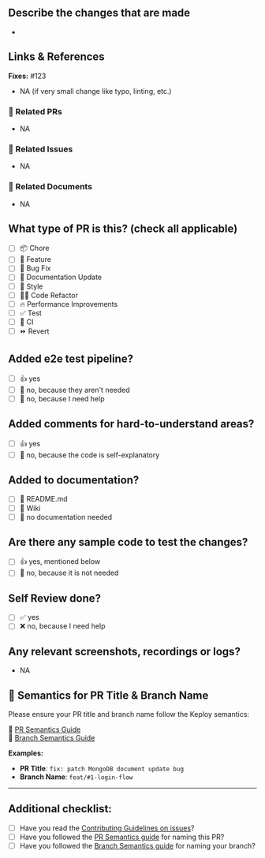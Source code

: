 ## Describe the changes that are made
- 

## Links & References

**Fixes:** #123  <!-- Replace with actual issue number -->
- NA (if very small change like typo, linting, etc.)

### 🔗 Related PRs
- NA
### 🐞 Related Issues
- NA
### 📄 Related Documents
- NA

## What type of PR is this? (check all applicable)
- [ ] 📦 Chore
- [ ] 🍕 Feature
- [ ] 🐞 Bug Fix
- [ ] 📝 Documentation Update
- [ ] 🎨 Style
- [ ] 🧑‍💻 Code Refactor
- [ ] 🔥 Performance Improvements
- [ ] ✅ Test
- [ ] 🔁 CI
- [ ] ⏩ Revert

## Added e2e test pipeline?
- [ ] 👍 yes
- [ ] 🙅 no, because they aren't needed
- [ ] 🙋 no, because I need help

## Added comments for hard-to-understand areas?
- [ ] 👍 yes
- [ ] 🙅 no, because the code is self-explanatory

## Added to documentation?
- [ ] 📜 README.md
- [ ] 📓 Wiki
- [ ] 🙅 no documentation needed

## Are there any sample code to test the changes?
- [ ] 👍 yes, mentioned below
- [ ] 🙅 no, because it is not needed

## Self Review done?
- [ ] ✅ yes
- [ ] ❌ no, because I need help

## Any relevant screenshots, recordings or logs?
- NA

## 🧠 Semantics for PR Title & Branch Name

Please ensure your PR title and branch name follow the Keploy semantics:

📌 [PR Semantics Guide](https://github.com/keploy/keploy/wiki/PR-Semantics)  
📌 [Branch Semantics Guide](https://github.com/keploy/keploy/wiki/Branch-Semantics)

**Examples:**

- **PR Title**: `fix: patch MongoDB document update bug`  
- **Branch Name**: `feat/#1-login-flow`

---

## Additional checklist:
- [ ] Have you read the [Contributing Guidelines on issues](https://keploy.io/docs/keploy-explained/contribution-guide/)?
- [ ] Have you followed the [PR Semantics guide](https://github.com/keploy/keploy/wiki/PR-Semantics) for naming this PR?
- [ ] Have you followed the [Branch Semantics guide](https://github.com/keploy/keploy/wiki/Branch-Semantics) for naming your branch?